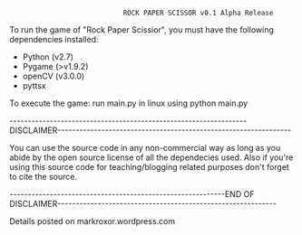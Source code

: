 								ROCK PAPER SCISSOR v0.1 Alpha Release

To run the game of "Rock Paper Scissior", you must have the following dependencies installed:

- Python (v2.7)
- Pygame (>v1.9.2) 
- openCV (v3.0.0)
- pyttsx

To execute the game:
run main.py in linux using python main.py

-----------------------------------------------------------------DISCLAIMER----------------------------------------------------------------

You can use the source code in any non-commercial way as long as you abide by the open source 
license of all the dependecies used. Also if you're using this source code for teaching/blogging
related purposes don't forget to cite the source.

-----------------------------------------------------------END OF DISCLAIMER------------------------------------------------------------

Details posted on markroxor.wordpress.com
